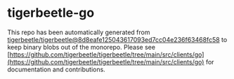 # tigerbeetle-go
This repo has been automatically generated from [tigerbeetle/tigerbeetle@8d8eafe125043617093ed7cc04e236f63468fc58](https://github.com/tigerbeetle/tigerbeetle/commit/8d8eafe125043617093ed7cc04e236f63468fc58) to keep binary blobs out of the monorepo. Please see [https://github.com/tigerbeetle/tigerbeetle/tree/main/src/clients/go](https://github.com/tigerbeetle/tigerbeetle/tree/main/src/clients/go) for documentation and contributions.
